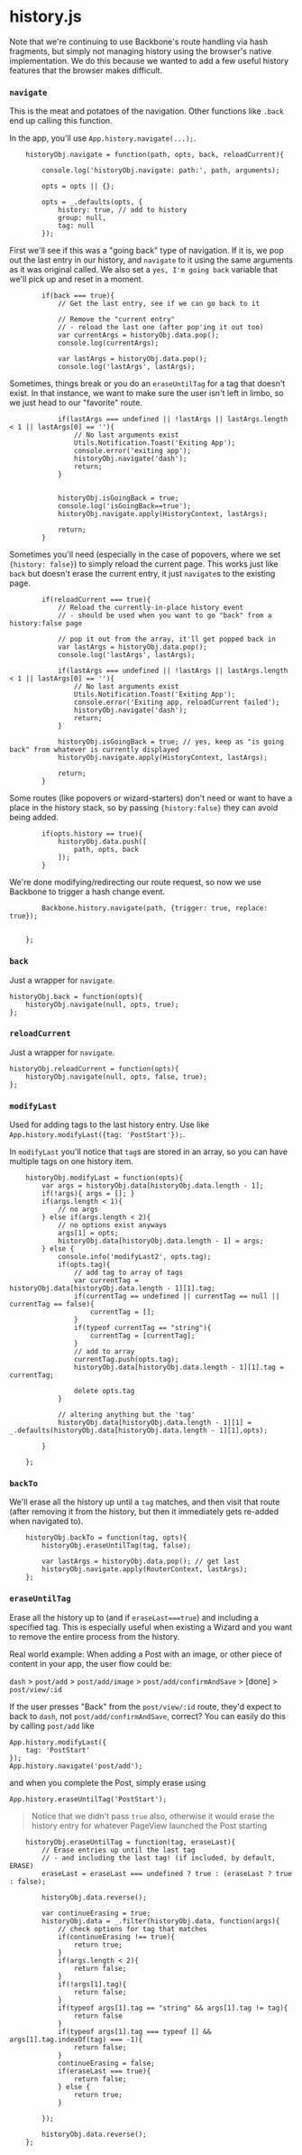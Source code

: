 # history.js

Note that we're continuing to use Backbone's route handling via hash fragments, but simply not managing history using the browser's native implementation. We do this because we wanted to add a few useful history features that the browser makes difficult.

### `navigate`

This is the meat and potatoes of the navigation. Other functions like `.back` end up calling this function.

In the app, you'll use `App.history.navigate(...);`.


        historyObj.navigate = function(path, opts, back, reloadCurrent){

            console.log('historyObj.navigate: path:', path, arguments);

            opts = opts || {};

            opts = _.defaults(opts, {
                history: true, // add to history
                group: null,
                tag: null
            });

First we'll see if this was a "going back" type of navigation. If it is, we pop out the last entry in our history, and `navigate` to it using the same arguments as it was original called. We also set a `yes, I'm going back` variable that we'll pick up and reset in a moment.

            if(back === true){
                // Get the last entry, see if we can go back to it

                // Remove the "current entry"
                // - reload the last one (after pop'ing it out too)
                var currentArgs = historyObj.data.pop();
                console.log(currentArgs);

                var lastArgs = historyObj.data.pop();
                console.log('lastArgs', lastArgs);

Sometimes, things break or you do an `eraseUntilTag` for a tag that doesn't exist. In that instance, we want to make sure the user isn't left in limbo, so we just head to our "favorite" route.

                if(lastArgs === undefined || !lastArgs || lastArgs.length < 1 || lastArgs[0] == ''){
                    // No last arguments exist
                    Utils.Notification.Toast('Exiting App');
                    console.error('exiting app');
                    historyObj.navigate('dash');
                    return;
                }


                historyObj.isGoingBack = true;
                console.log('isGoingBack==true');
                historyObj.navigate.apply(HistoryContext, lastArgs);

                return;
            }

Sometimes you'll need (especially in the case of popovers, where we set `{history: false}`) to simply reload the current page. This works just like `back` but doesn't erase the current entry, it just `navigate`s to the existing page.

            if(reloadCurrent === true){
                // Reload the currently-in-place history event
                // - should be used when you want to go "back" from a history:false page

                // pop it out from the array, it'll get popped back in
                var lastArgs = historyObj.data.pop();
                console.log('lastArgs', lastArgs);

                if(lastArgs === undefined || !lastArgs || lastArgs.length < 1 || lastArgs[0] == ''){
                    // No last arguments exist
                    Utils.Notification.Toast('Exiting App');
                    console.error('Exiting app, reloadCurrent failed');
                    historyObj.navigate('dash');
                    return;
                }

                historyObj.isGoingBack = true; // yes, keep as "is going back" from whatever is currently displayed
                historyObj.navigate.apply(HistoryContext, lastArgs);

                return;
            }


Some routes (like popovers or wizard-starters) don't need or want to have a place in the history stack, so by passing `{history:false}` they can avoid being added.

            if(opts.history == true){
                historyObj.data.push([
                    path, opts, back
                ]);
            }

We're done modifying/redirecting our route request, so now we use Backbone to trigger a hash change event.

            Backbone.history.navigate(path, {trigger: true, replace: true});


        };


### `back`

Just a wrapper for `navigate`.

    historyObj.back = function(opts){
        historyObj.navigate(null, opts, true);
    };


### `reloadCurrent`

Just a wrapper for `navigate`.

    historyObj.reloadCurrent = function(opts){
        historyObj.navigate(null, opts, false, true);
    };


### `modifyLast`

Used for adding tags to the last history entry. Use like `App.history.modifyLast({tag: 'PostStart'});`.

In `modifyLast` you'll notice that `tag`s are stored in an array, so you can have multiple tags on one history item.

        historyObj.modifyLast = function(opts){
            var args = historyObj.data[historyObj.data.length - 1];
            if(!args){ args = []; }
            if(args.length < 1){
                // no args
            } else if(args.length < 2){
                // no options exist anyways
                args[1] = opts;
                historyObj.data[historyObj.data.length - 1] = args;
            } else {
                console.info('modifyLast2', opts.tag);
                if(opts.tag){
                    // add tag to array of tags
                    var currentTag = historyObj.data[historyObj.data.length - 1][1].tag;
                    if(currentTag == undefined || currentTag == null || currentTag == false){
                        currentTag = [];
                    }
                    if(typeof currentTag == "string"){
                        currentTag = [currentTag];
                    }
                    // add to array
                    currentTag.push(opts.tag);
                    historyObj.data[historyObj.data.length - 1][1].tag = currentTag;

                    delete opts.tag
                }

                // altering anything but the 'tag'
                historyObj.data[historyObj.data.length - 1][1] = _.defaults(historyObj.data[historyObj.data.length - 1][1],opts);

            }

        };


### `backTo`

We'll erase all the history up until a `tag` matches, and then visit that route (after removing it from the history, but then it immediately gets re-added when navigated to).

        historyObj.backTo = function(tag, opts){
            historyObj.eraseUntilTag(tag, false);

            var lastArgs = historyObj.data.pop(); // get last
            historyObj.navigate.apply(RouterContext, lastArgs);
        };



### `eraseUntilTag`

Erase all the history up to (and if `eraseLast===true`) and including a specified tag. This is especially useful when existing a Wizard and you want to remove the entire process from the history.

Real world example: When adding a Post with an image, or other piece of content in your app, the user flow could be:

`dash` > `post/add` > `post/add/image` > `post/add/confirmAndSave` > [done] > `post/view/:id`

If the user presses "Back" from the `post/view/:id` route, they'd expect to back to `dash`, not `post/add/confirmAndSave`, correct? You can easily do this by calling `post/add` like

    App.history.modifyLast({
        tag: 'PostStart'
    });
    App.history.navigate('post/add');

and when you complete the Post, simply erase using

    App.history.eraseUntilTag('PostStart');

> Notice that we didn't pass `true` also, otherwise it would erase the history entry for whatever PageView launched the Post starting


        historyObj.eraseUntilTag = function(tag, eraseLast){
            // Erase entries up until the last tag
            // - and including the last tag! (if included, by default, ERASE)
            eraseLast = eraseLast === undefined ? true : (eraseLast ? true : false);

            historyObj.data.reverse();

            var continueErasing = true;
            historyObj.data = _.filter(historyObj.data, function(args){
                // check options for tag that matches
                if(continueErasing !== true){
                    return true;
                }
                if(args.length < 2){
                    return false;
                }
                if(!args[1].tag){
                    return false;
                }
                if(typeof args[1].tag == "string" && args[1].tag != tag){
                    return false
                }
                if(typeof args[1].tag === typeof [] && args[1].tag.indexOf(tag) === -1){
                    return false;
                }
                continueErasing = false;
                if(eraseLast === true){
                    return false;
                } else {
                    return true;
                }

            });

            historyObj.data.reverse();
        };





